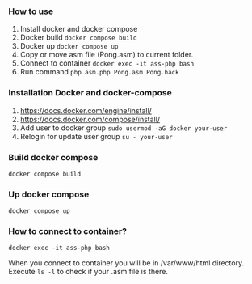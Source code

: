 ### How to use
1. Install docker and docker compose
2. Docker build ```docker compose build```
3. Docker up ```docker compose up```
4. Copy or move asm file (Pong.asm) to current folder.
5. Connect to container ```docker exec -it ass-php bash```
6. Run command ```php asm.php Pong.asm Pong.hack```


### Installation Docker and docker-compose
1. https://docs.docker.com/engine/install/
2. https://docs.docker.com/compose/install/
3. Add user to docker group `sudo usermod -aG docker your-user`
4. Relogin for update user group `su - your-user`

### Build docker compose
```
docker compose build
```

### Up docker compose
```
docker compose up
```

### How to connect to container?
```
docker exec -it ass-php bash
```

When you connect to container you will be in /var/www/html directory.
Execute ```ls -l``` to check if your .asm file is there.
